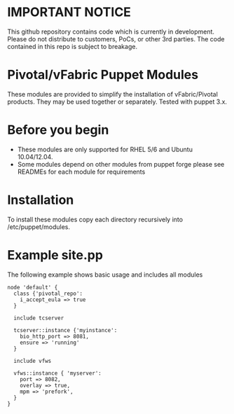 # IMPORTANT NOTICE

This github repository contains code which is currently in development. Please do not distribute to customers, PoCs, or other 3rd parties. The code contained in this repo is subject to breakage.

# Pivotal/vFabric Puppet Modules

These modules are provided to simplify the installation of vFabric/Pivotal products.  They may be used together or separately. Tested with puppet 3.x.

# Before you begin

 * These modules are only supported for RHEL 5/6 and Ubuntu 10.04/12.04.
 * Some modules depend on other modules from puppet forge please see READMEs for each module for requirements 

# Installation 

To install these modules copy each directory recursively into /etc/puppet/modules.

# Example site.pp

The following example shows basic usage and includes all modules

```puppet
node 'default' {
  class {'pivotal_repo':
    i_accept_eula => true
  }

  include tcserver

  tcserver::instance {'myinstance':
    bio_http_port => 8081,
    ensure => 'running'
  }

  include vfws

  vfws::instance { 'myserver':
    port => 8082,
    overlay => true,
    mpm => 'prefork',
  }
}


```
